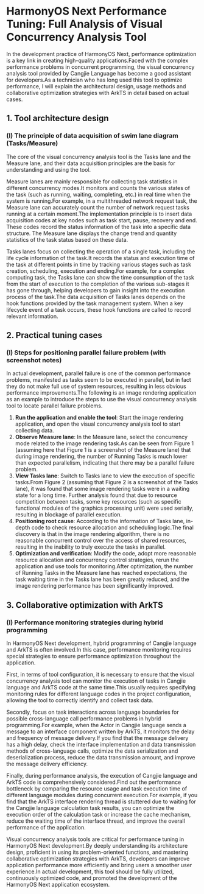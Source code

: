 # HarmonyOS Next Performance Tuning: Full Analysis of Visual Concurrency Analysis Tool
In the development practice of HarmonyOS Next, performance optimization is a key link in creating high-quality applications.Faced with the complex performance problems in concurrent programming, the visual concurrency analysis tool provided by Cangjie Language has become a good assistant for developers.As a technician who has long used this tool to optimize performance, I will explain the architectural design, usage methods and collaborative optimization strategies with ArkTS in detail based on actual cases.

## 1. Tool architecture design
### (I) The principle of data acquisition of swim lane diagram (Tasks/Measure)
The core of the visual concurrency analysis tool is the Tasks lane and the Measure lane, and their data acquisition principles are the basis for understanding and using the tool.

Measure lanes are mainly responsible for collecting task statistics in different concurrency modes.It monitors and counts the various states of the task (such as running, waiting, completing, etc.) in real time when the system is running.For example, in a multithreaded network request task, the Measure lane can accurately count the number of network request tasks running at a certain moment.The implementation principle is to insert data acquisition codes at key nodes such as task start, pause, recovery and end. These codes record the status information of the task into a specific data structure. The Measure lane displays the change trend and quantity statistics of the task status based on these data.

Tasks lanes focus on collecting the operation of a single task, including the life cycle information of the task.It records the status and execution time of the task at different points in time by tracking various stages such as task creation, scheduling, execution and ending.For example, for a complex computing task, the Tasks lane can show the time consumption of the task from the start of execution to the completion of the various sub-stages it has gone through, helping developers to gain insight into the execution process of the task.The data acquisition of Tasks lanes depends on the hook functions provided by the task management system. When a key lifecycle event of a task occurs, these hook functions are called to record relevant information.

## 2. Practical tuning cases
### (I) Steps for positioning parallel failure problem (with screenshot notes)
In actual development, parallel failure is one of the common performance problems, manifested as tasks seem to be executed in parallel, but in fact they do not make full use of system resources, resulting in less obvious performance improvements.The following is an image rendering application as an example to introduce the steps to use the visual concurrency analysis tool to locate parallel failure problems.

1. **Run the application and enable the tool**: Start the image rendering application, and open the visual concurrency analysis tool to start collecting data.
2. **Observe Measure lane**: In the Measure lane, select the concurrency mode related to the image rendering task.As can be seen from Figure 1 (assuming here that Figure 1 is a screenshot of the Measure lane) that during image rendering, the number of Running Tasks is much lower than expected parallelism, indicating that there may be a parallel failure problem.
3. **View Tasks lane**: Switch to Tasks lane to view the execution of specific tasks.From Figure 2 (assuming that Figure 2 is a screenshot of the Tasks lane), it was found that some image rendering tasks were in a waiting state for a long time. Further analysis found that due to resource competition between tasks, some key resources (such as specific functional modules of the graphics processing unit) were used serially, resulting in blockage of parallel execution.
4. **Positioning root cause**: According to the information of Tasks lane, in-depth code to check resource allocation and scheduling logic.The final discovery is that in the image rendering algorithm, there is no reasonable concurrent control over the access of shared resources, resulting in the inability to truly execute the tasks in parallel.
5. **Optimization and verification**: Modify the code, adopt more reasonable resource allocation and concurrency control strategies, rerun the application and use tools for monitoring.After optimization, the number of Running Tasks in the Measure lane has reached expectations, the task waiting time in the Tasks lane has been greatly reduced, and the image rendering performance has been significantly improved.

## 3. Collaborative optimization with ArkTS
### (I) Performance monitoring strategies during hybrid programming
In HarmonyOS Next development, hybrid programming of Cangjie language and ArkTS is often involved.In this case, performance monitoring requires special strategies to ensure performance optimization throughout the application.

First, in terms of tool configuration, it is necessary to ensure that the visual concurrency analysis tool can monitor the execution of tasks in Cangjie language and ArkTS code at the same time.This usually requires specifying monitoring rules for different language codes in the project configuration, allowing the tool to correctly identify and collect task data.

Secondly, focus on task interactions across language boundaries for possible cross-language call performance problems in hybrid programming.For example, when the Actor in Cangjie language sends a message to an interface component written by ArkTS, it monitors the delay and frequency of message delivery.If you find that the message delivery has a high delay, check the interface implementation and data transmission methods of cross-language calls, optimize the data serialization and deserialization process, reduce the data transmission amount, and improve the message delivery efficiency.

Finally, during performance analysis, the execution of Cangjie language and ArkTS code is comprehensively considered.Find out the performance bottleneck by comparing the resource usage and task execution time of different language modules during concurrent execution.For example, if you find that the ArkTS interface rendering thread is stuttered due to waiting for the Cangjie language calculation task results, you can optimize the execution order of the calculation task or increase the cache mechanism, reduce the waiting time of the interface thread, and improve the overall performance of the application.

Visual concurrency analysis tools are critical for performance tuning in HarmonyOS Next development.By deeply understanding its architecture design, proficient in using its problem-oriented functions, and mastering collaborative optimization strategies with ArkTS, developers can improve application performance more efficiently and bring users a smoother user experience.In actual development, this tool should be fully utilized, continuously optimized code, and promoted the development of the HarmonyOS Next application ecosystem.
